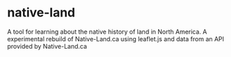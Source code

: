 # native-land
A tool for learning about the native history of land in North America. A experimental rebuild of Native-Land.ca using leaflet.js and data from an API provided by Native-Land.ca